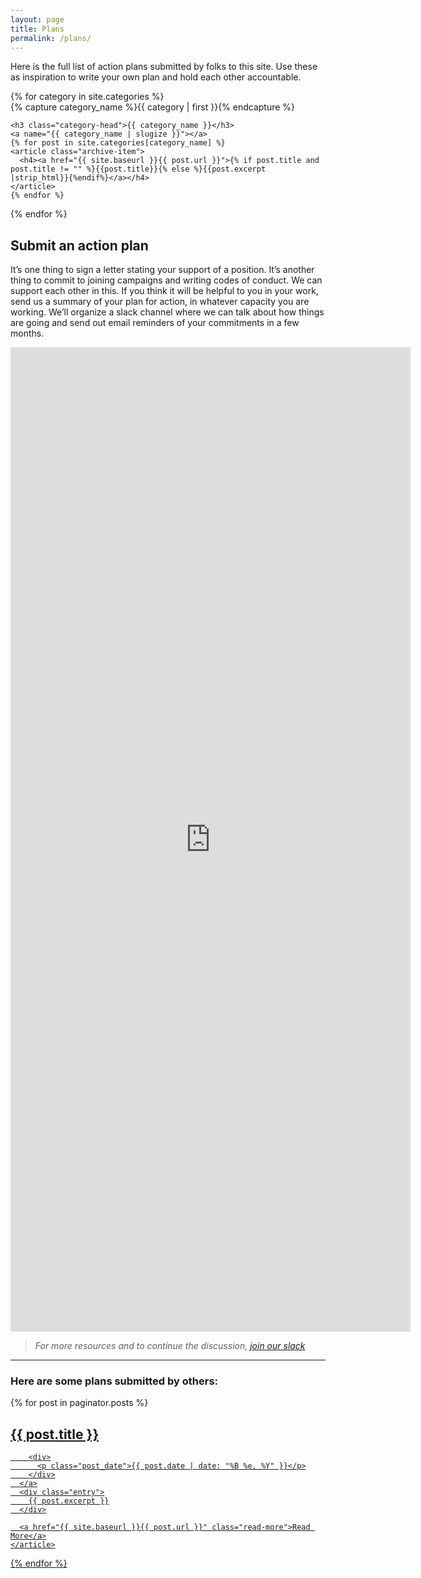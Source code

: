 ```yaml
---
layout: page
title: Plans
permalink: /plans/
---
```

Here is the full list of action plans submitted by folks to this site.
Use these as inspiration to write your own plan and hold each other accountable.

<div id="archives">
{% for category in site.categories %}
  <div class="archive-group">
    {% capture category_name %}{{ category | first }}{% endcapture %}
    <div id="#{{ category_name | slugize }}"></div>
    <p></p>
    
    <h3 class="category-head">{{ category_name }}</h3>
    <a name="{{ category_name | slugize }}"></a>
    {% for post in site.categories[category_name] %}
    <article class="archive-item">
      <h4><a href="{{ site.baseurl }}{{ post.url }}">{% if post.title and post.title != "" %}{{post.title}}{% else %}{{post.excerpt |strip_html}}{%endif%}</a></h4>
    </article>
    {% endfor %}
  </div>
{% endfor %}
</div>

## Submit an action plan

It’s one thing to sign a letter stating your support of a position. It’s another thing to commit to joining campaigns and writing codes of conduct. We can support each other in this. If you think it will be helpful to you in your work, send us a summary of your plan for action, in whatever capacity you are working. We’ll organize a slack channel where we can talk about how things are going and send out email reminders of your commitments in a few months.

<iframe src="https://docs.google.com/forms/d/e/1FAIpQLSdRL-cd4dja4p_D9_mhDoJM54LGN9kOPLClmpOzi2DaJ2mAXQ/viewform?embedded=true" width="640" height="1575" frameborder="0" marginheight="0" marginwidth="0">Loading…</iframe>
  
> _For more resources and to continue the discussion, <a href="https://join.slack.com/t/quantumforblacklives/shared_invite/zt-ewh0c6s3-2FQvyRi7xjliW6DR5Odgww">join our slack</a>_

----  
### Here are some plans submitted by others:
<div class="posts">
  {% for post in paginator.posts %}
    <article class="post">
      <a href="{{ site.baseurl }}{{ post.url }}">
        <h1>{{ post.title }}</h1>

        <div>
          <p class="post_date">{{ post.date | date: "%B %e, %Y" }}</p>
        </div>
      </a>
      <div class="entry">
        {{ post.excerpt }}
      </div>

      <a href="{{ site.baseurl }}{{ post.url }}" class="read-more">Read More</a>
    </article>
  {% endfor %}
